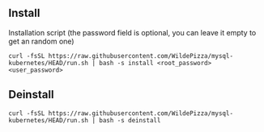 Install
---------

Installation script (the password field is optional, you can leave it empty to get an random one)
```
curl -fsSL https://raw.githubusercontent.com/WildePizza/mysql-kubernetes/HEAD/run.sh | bash -s install <root_password> <user_password>
```

Deinstall
---------

```
curl -fsSL https://raw.githubusercontent.com/WildePizza/mysql-kubernetes/HEAD/run.sh | bash -s deinstall
```
